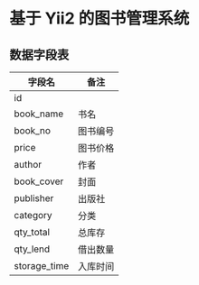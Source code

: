 # 基于 Yii2 的图书管理系统

## 数据字段表
| 字段名 | 备注 |
|---|---|
| id | |
| book_name | 书名 |
| book_no | 图书编号 |
| price | 图书价格 |
| author | 作者 |  
| book_cover | 封面 |
| publisher | 出版社 |
| category | 分类 |
| qty_total | 总库存 |
| qty_lend | 借出数量 |
| storage_time | 入库时间 |